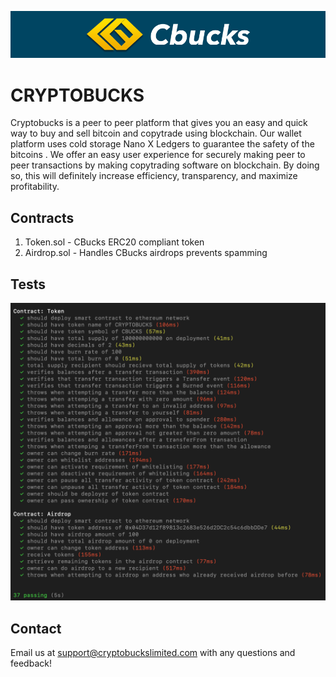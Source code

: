 ![](assets/cryptobucks-logo.png)

# CRYPTOBUCKS

Cryptobucks is a peer to peer platform that gives you an easy and quick way to buy and sell bitcoin and copytrade using blockchain. Our wallet platform uses cold storage Nano X Ledgers to guarantee the safety of the bitcoins  . We offer an easy user experience for securely making peer to peer transactions by making copytrading software on blockchain. By doing so, this will definitely increase efficiency, transparency, and maximize profitability.

## Contracts
1. Token.sol - CBucks ERC20 compliant token
2. Airdrop.sol - Handles CBucks airdrops prevents spamming

<!-- Add Block Explorer Here -->

<!-- Add Bitcoin Talk -->

## Tests
![](assets/tests.png)

## Contact
Email us at support@cryptobuckslimited.com with any questions and feedback!